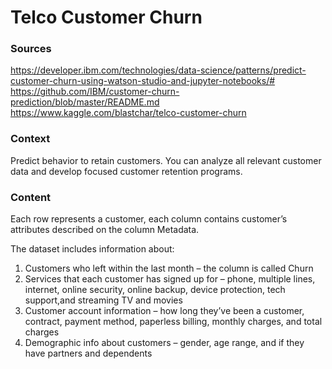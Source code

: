 # Telco Customer Churn

### Sources

https://developer.ibm.com/technologies/data-science/patterns/predict-customer-churn-using-watson-studio-and-jupyter-notebooks/#<br>
https://github.com/IBM/customer-churn-prediction/blob/master/README.md<br>
https://www.kaggle.com/blastchar/telco-customer-churn<br>

### Context

Predict behavior to retain customers. You can analyze all relevant customer data and develop focused customer retention programs.

### Content

Each row represents a customer, each column contains customer’s attributes described on the column Metadata.<br>

The dataset includes information about:

1. Customers who left within the last month – the column is called Churn
2. Services that each customer has signed up for – phone, multiple lines, internet, online security, online backup, device protection, tech support,and streaming TV and movies
3. Customer account information – how long they’ve been a customer, contract, payment method, paperless billing, monthly charges, and total charges
4. Demographic info about customers – gender, age range, and if they have partners and dependents
